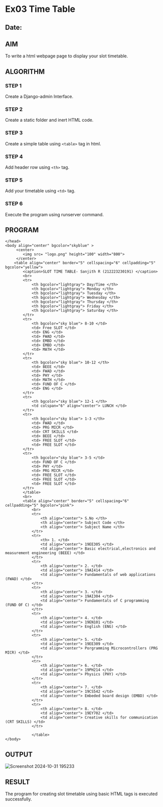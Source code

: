 # Ex03 Time Table
## Date:

## AIM
To write a html webpage page to display your slot timetable.

## ALGORITHM
### STEP 1
Create a Django-admin Interface.

### STEP 2
Create a static folder and inert HTML code.

### STEP 3
Create a simple table using ```<table>``` tag in html.

### STEP 4
Add header row using ```<th>``` tag.

### STEP 5
Add your timetable using ```<td>``` tag.

### STEP 6
Execute the program using runserver command.

## PROGRAM

<html>
	<head>
		<title>
            Semester timetable
		</title>


	</head>
	<body align="center" bgcolor="skyblue" >
		 <center>
            <img src= "logo.png" height="100" width="800">
         </center>
		<table align="center" border="5" cellspacing="6" cellpadding="5" bgcolor="yellow">
			<caption>SLOT TIME TABLE- Sanjith R (212223230191) </caption>
            <br>
			<tr>
				<th bgcolor="lightgray"> Day/Time </th>
				<th bgcolor="lightgray"> Monday </th>
				<th bgcolor="lightgray"> Tuesday </th>
                <th bgcolor="lightgray"> Wednesday </th>
                <th bgcolor="lightgray"> Thursday </th>
                <th bgcolor="lightgray"> Friday </th>
                <th bgcolor="lightgray"> Saturday </th>
			</tr>
			<tr>
				<th bgcolor="sky blue"> 8-10 </td>
                <td> Free SLOT </td>
                <td> ENG </td>
                <td> FWAD </td>
                <td> EMBD </td>
                <td> EMBD </td>
                <td> MATH </td>
			</tr>
			<tr>
                <th bgcolor="sky blue"> 10-12 </th>
				<td> BEEE </td>
                <td> FWAD </td>
                <td> PHY </td>
                <td> MATH </td>
                <td> FUND OF C </td>
                <td> ENG </td>
			</tr>
			<tr>
                <th bgcolor="sky blue"> 12-1 </th>
                <td colspan="6" align="center"> LUNCH </td>
			</tr>
			<tr>
                <th bgcolor="sky blue"> 1-3 </th>
                <td> FWAD </td>
                <td> PRG MICR </td>
                <td> CRT SKILLS </td>
                <td> BEEE </td>
                <td> FREE SLOT </td>
                <td> FREE SLOT </td>
			</tr>
			<tr>
                <th bgcolor="sky blue"> 3-5 </td>
                <td> FUND OF C </td>
                <td> PHY </td>
                <td> PRG MICR </td>
                <td> FREE SLOT </td>
                <td> FREE SLOT </td>
                <td> FREE SLOT </td>
			</tr>
			</table>
            <br>
            <table align="center" border="5" cellspacing="6" cellpadding="5" bgcolor="pink">
                <br>
                <tr>
                    <th align="center"> S.No </th>
                    <th align="center"> Subject Code </th>
                    <th align="center"> Subject Name </th>
                </tr>
                <tr>
                    <th> 1. </td>
                    <td align="center"> 19EE305 </td>
                    <td align="center"> Basic electrical,electronics and measurement engineering (BEEE) </td>
                </tr>
                <tr>
                    <th align="center"> 2. </td>
                    <td align="center"> 19AI414 </td>
                    <td align="center"> Fundamentals of web applications (FWAD) </td>
                </tr>
                <tr>
                    <th align="center"> 3. </td>
                    <td align="center"> 19AI304 </td>
                    <td align="center"> Fundamentals of C programming (FUND OF C) </td>
                </tr>
                <tr>
                    <th align="center"> 4. </td>
                    <td align="center"> 19EN101 </td>
                    <td align="center"> English (ENG) </td>
                </tr>
                <tr>
                    <th align="center"> 5. </td>
                    <td align="center"> 19EE309 </td>
                    <td align="center"> Porgramming Microcontrollers (PRG MICR) </td>
                </tr>
                <tr>
                    <th align="center"> 6. </td>
                    <td align="center"> 19PH214 </td>
                    <td align="center"> Physics (PHY) </td>
                </tr>
                <tr>
                    <th align="center"> 7. </td>
                    <td align="center"> 19CS542 </td>
                    <td align="center"> Embeded board design (EMBD) </td>
                </tr>
                <tr>
                    <th align="center"> 8. </td>
                    <td align="center"> 19EY702 </td>
                    <td align="center"> Creative skills for communication (CRT SKILLS) </td>
                </tr>
                
                </table>
	</body>

</html>

## OUTPUT
![Screenshot 2024-10-31 195233](https://github.com/user-attachments/assets/fb892f31-aade-4be4-ad1c-666ce976690f)


## RESULT
The program for creating slot timetable using basic HTML tags is executed successfully.
